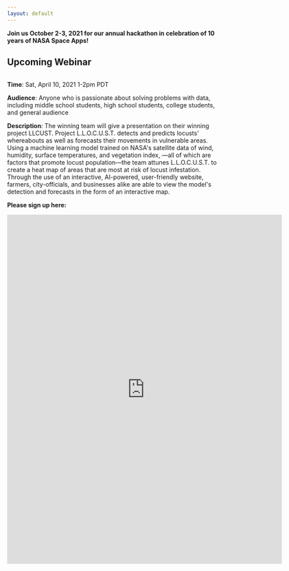 ```yaml
---
layout: default
---
```


<p><strong>Join us October 2-3, 2021 for our annual hackathon in celebration of 10 years of NASA Space Apps!</strong></p>

<h2>Upcoming Webinar</h2>
<img class="alignnone size-full wp-image-4113" src="https://www.nova77.org/wp-content/uploads/2021/03/kevin_yang.png" alt=""  />

<p><strong>Time</strong>: Sat, April 10, 2021 1-2pm PDT</p>
<p><strong>Audience</strong>: Anyone who is passionate about solving problems with data, including middle school students, high school students, college students, and general audience</p>
<p><strong>Description</strong>: The winning team will give a presentation on their winning project LLCUST. Project L.L.O.C.U.S.T. detects and predicts locusts' whereabouts as well as forecasts their movements in vulnerable areas. Using a machine learning model trained on NASA's satellite data of wind, humidity, surface temperatures, and vegetation index, —all of which are factors that promote locust population—the team attunes L.L.O.C.U.S.T. to create a heat map of areas that are most at risk of locust infestation. Through the use of an interactive, AI-powered, user-friendly website, farmers, city-officials, and businesses alike are able to view the model's detection and forecasts in the form of an interactive map.</p>

<p><strong>Please sign up here:</strong></p>
<iframe src="https://docs.google.com/forms/d/e/1FAIpQLSenKWAQu0mgPfiCdKKvRVgUZxrU934XHfNk4YfFrwDfk0PToQ/viewform?embedded=true" width="640" height="811" frameborder="0" marginwidth="0" marginheight="0">Loading…</iframe>
